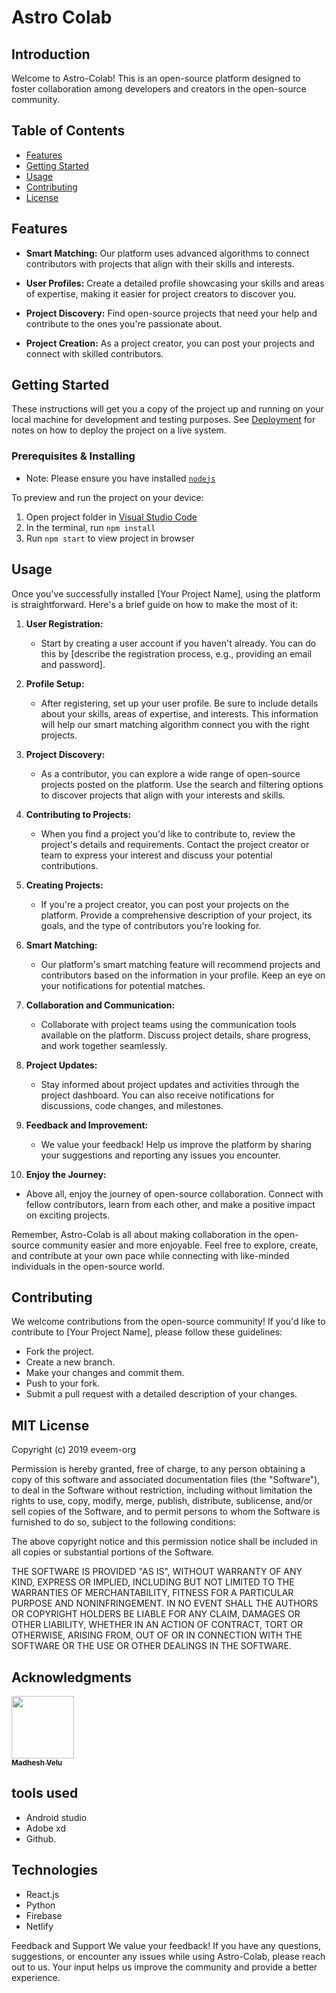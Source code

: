 # Astro Colab

## Introduction

Welcome to Astro-Colab! This is an open-source platform designed to foster collaboration among developers and creators in the open-source community.

## Table of Contents

- [Features](#features)
- [Getting Started](#getting-started)
- [Usage](#usage)
- [Contributing](#contributing)
- [License](#license)

## Features

- **Smart Matching:** Our platform uses advanced algorithms to connect contributors with projects that align with their skills and interests.

- **User Profiles:** Create a detailed profile showcasing your skills and areas of expertise, making it easier for project creators to discover you.

- **Project Discovery:** Find open-source projects that need your help and contribute to the ones you're passionate about.

- **Project Creation:** As a project creator, you can post your projects and connect with skilled contributors.

## Getting Started

These instructions will get you a copy of the project up and running on your local machine for development and testing purposes. See [Deployment](#deployment) for notes on how to deploy the project on a live system.

### Prerequisites & Installing

- Note: Please ensure you have installed <code><a href="https://nodejs.org/en/download/">nodejs</a></code>

To preview and run the project on your device:
1) Open project folder in <a href="https://code.visualstudio.com/download">Visual Studio Code</a>
2) In the terminal, run `npm install`
3) Run `npm start` to view project in browser

## Usage

Once you've successfully installed [Your Project Name], using the platform is straightforward. Here's a brief guide on how to make the most of it:

1. **User Registration:**
   - Start by creating a user account if you haven't already. You can do this by [describe the registration process, e.g., providing an email and password].

2. **Profile Setup:**
   - After registering, set up your user profile. Be sure to include details about your skills, areas of expertise, and interests. This information will help our smart matching algorithm connect you with the right projects.

3. **Project Discovery:**
   - As a contributor, you can explore a wide range of open-source projects posted on the platform. Use the search and filtering options to discover projects that align with your interests and skills.

4. **Contributing to Projects:**
   - When you find a project you'd like to contribute to, review the project's details and requirements. Contact the project creator or team to express your interest and discuss your potential contributions.

5. **Creating Projects:**
   - If you're a project creator, you can post your projects on the platform. Provide a comprehensive description of your project, its goals, and the type of contributors you're looking for.

6. **Smart Matching:**
   - Our platform's smart matching feature will recommend projects and contributors based on the information in your profile. Keep an eye on your notifications for potential matches.

7. **Collaboration and Communication:**
   - Collaborate with project teams using the communication tools available on the platform. Discuss project details, share progress, and work together seamlessly.

8. **Project Updates:**
   - Stay informed about project updates and activities through the project dashboard. You can also receive notifications for discussions, code changes, and milestones.

9. **Feedback and Improvement:**
   - We value your feedback! Help us improve the platform by sharing your suggestions and reporting any issues you encounter.

10. **Enjoy the Journey:**
   - Above all, enjoy the journey of open-source collaboration. Connect with fellow contributors, learn from each other, and make a positive impact on exciting projects.

Remember, Astro-Colab is all about making collaboration in the open-source community easier and more enjoyable. Feel free to explore, create, and contribute at your own pace while connecting with like-minded individuals in the open-source world.


## Contributing

We welcome contributions from the open-source community! If you'd like to contribute to [Your Project Name], please follow these guidelines:

- Fork the project.
- Create a new branch.
- Make your changes and commit them.
- Push to your fork.
- Submit a pull request with a detailed description of your changes.

## MIT License

Copyright (c) 2019 eveem-org

Permission is hereby granted, free of charge, to any person obtaining a copy
of this software and associated documentation files (the "Software"), to deal
in the Software without restriction, including without limitation the rights
to use, copy, modify, merge, publish, distribute, sublicense, and/or sell
copies of the Software, and to permit persons to whom the Software is
furnished to do so, subject to the following conditions:

The above copyright notice and this permission notice shall be included in all
copies or substantial portions of the Software.

THE SOFTWARE IS PROVIDED "AS IS", WITHOUT WARRANTY OF ANY KIND, EXPRESS OR
IMPLIED, INCLUDING BUT NOT LIMITED TO THE WARRANTIES OF MERCHANTABILITY,
FITNESS FOR A PARTICULAR PURPOSE AND NONINFRINGEMENT. IN NO EVENT SHALL THE
AUTHORS OR COPYRIGHT HOLDERS BE LIABLE FOR ANY CLAIM, DAMAGES OR OTHER
LIABILITY, WHETHER IN AN ACTION OF CONTRACT, TORT OR OTHERWISE, ARISING FROM,
OUT OF OR IN CONNECTION WITH THE SOFTWARE OR THE USE OR OTHER DEALINGS IN THE
SOFTWARE.

## Acknowledgments

<tr><td align="center"><a href="https://github.com/madhesh-v"><kbd><img src="https://avatars.githubusercontent.com/u/83573352?v=4?size=100" width="100px;" alt=""/></kbd><br /><sub><b>Madhesh Velu</b></sub></a><br /></td>

</tr>

## tools used
- Android studio
- Adobe xd
- Github.

## Technologies
- React.js
- Python
- Firebase
- Netlify

Feedback and Support We value your feedback! If you have any questions, suggestions, or encounter any issues while using Astro-Colab, please reach out to us. Your input helps us improve the community and provide a better experience.
